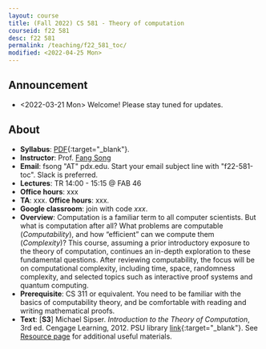 ```yaml
---
layout: course
title: (Fall 2022) CS 581 - Theory of computation 
courseid: f22 581
desc: f22 581
permalink: /teaching/f22_581_toc/
modified: <2022-04-25 Mon>
---
```


## Announcement
*  <2022-03-21 Mon> Welcome! Please stay tuned for updates.

## About
*  **Syllabus**:
   [PDF]({{base}}/teaching/f22_581_toc/f22_581_toc_syllabus.pdf){:target="_blank"}.
*  **Instructor**: Prof. [Fang Song]({{base}}/) 
*  **Email**: fsong "AT" pdx.edu. Start your email subject line
   with "f22-581-toc". Slack is preferred. 
*  **Lectures**: TR 14:00 - 15:15 @ FAB 46
*  **Office hours**: xxx
*  **TA**: xxx. **Office hours**: xxx. 
*  **Google classroom**: join with code _xxx_. 
*  **Overview**: Computation is a familiar term to all computer
   scientists. But what is computation after all? What problems are
   computable (_Computability_), and how “efficient” can we compute
   them (_Complexity_)? This course, assuming a prior introductory
   exposure to the theory of computation, continues an in-depth
   exploration to these fundamental questions. After reviewing
   computability, the focus will be on computational complexity,
   including time, space, randomness complexity, and selected topics
   such as interactive proof systems and quantum computing.
*  **Prerequisite**: CS 311 or equivalent. You need to be familiar
   with the basics of computability theory, and be comfortable with
   reading and writing mathematical proofs.
*  **Text**: [**S3**] Michael Sipser. _Introduction to the Theory of
   Computation_, 3rd ed. Cengage Learning, 2012. PSU library
   [link](https://search.library.pdx.edu/permalink/f/p82vj0/CP99219117401853){:target="_blank"}. See
   [Resource page]({{base}}/teaching/f22_581_toc/resource/) for
   additional useful materials.


  
